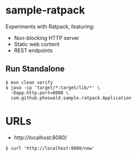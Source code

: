 # sample-ratpack

Experiments with Ratpack, featuring:

- Non-blocking HTTP server
- Static web content
- REST endpoints

## Run Standalone

~~~
$ mvn clean verify
$ java -cp 'target/*:target/lib/*' \
  -Dapp.http.port=8080 \
  com.github.phoswald.sample.ratpack.Application
~~~

# URLs

- http://localhost:8080/

~~~
$ curl 'http://localhost:8080/now'
~~~

